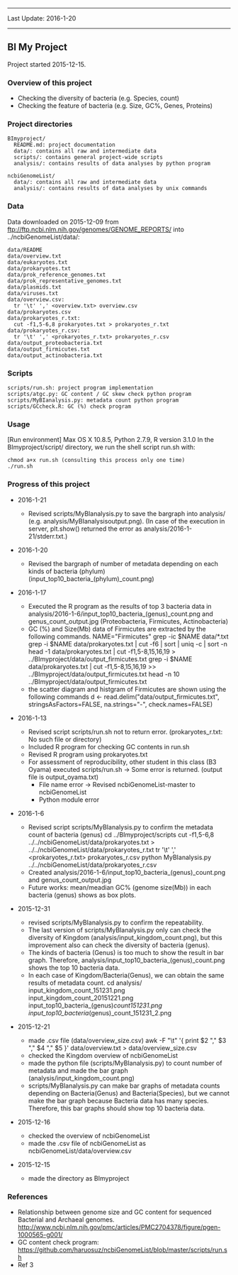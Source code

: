 -----------------------  

Last Update: 2016-1-20

-----------------------

## BI My Project

Project started 2015-12-15.

### Overview of this project

- Checking the diversity of bacteria (e.g. Species, count)
- Checking the feature of bacteria (e.g. Size, GC%, Genes, Proteins)

### Project directories

    BImyproject/
      README.md: project documentation
      data/: contains all raw and intermediate data
      scripts/: contains general project-wide scripts
      analysis/: contains results of data analyses by python program

    ncbiGenomeList/
      data/: contains all raw and intermediate data
      analysis/: contains results of data analyses by unix commands

### Data

Data downloaded on 2015-12-09 from ftp://ftp.ncbi.nlm.nih.gov/genomes/GENOME_REPORTS/ into ../ncbiGenomeList/data/:

    data/README
    data/overview.txt
    data/eukaryotes.txt
    data/prokaryotes.txt
    data/prok_reference_genomes.txt
    data/prok_representative_genomes.txt
    data/plasmids.txt
    data/viruses.txt
    data/overview.csv:
      tr '\t' ',' <overview.txt> overview.csv
    data/prokaryotes.csv
    data/prokaryotes_r.txt:
      cut -f1,5-6,8 prokaryotes.txt > prokaryotes_r.txt
    data/prokaryotes_r.csv:
      tr '\t' ',' <prokaryotes_r.txt> prokaryotes_r.csv
    data/output_proteobacteria.txt
    data/output_firmicutes.txt
    data/output_actinobacteria.txt

### Scripts

    scripts/run.sh: project program implementation
    scripts/atgc.py: GC content / GC skew check python program
    scripts/MyBIanalysis.py: metadata count python program
    scripts/GCcheck.R: GC (%) check program

### Usage
[Run environment] Max OS X 10.8.5, Python 2.7.9, R version 3.1.0
In the BImyproject/script/ directory, we run the shell script run.sh with:  

    chmod a+x run.sh (consulting this process only one time)
    ./run.sh

### Progress of this project
- 2016-1-21
  - Revised scripts/MyBIanalysis.py to save the bargraph into analysis/ (e.g. analysis/MyBIanalysisoutput.png). (In case of the execution in server, plt.show() returned the error as analysis/2016-1-21/stderr.txt.)
- 2016-1-20
  - Revised the bargraph of number of metadata depending on each kinds of bacteria (phylum) (input_top10_bacteria_(phylum)_count.png)
- 2016-1-17
  - Executed the R program as the results of top 3 bacteria data in analysis/2016-1-6/input_top10_bacteria_(genus)_count.png and genus_count_output.jpg (Proteobacteria, Firmicutes, Actinobacteria)
  - GC (%) and Size(Mb) data of Firmicutes are extracted by the following commands.
        NAME="Firmicutes"
        grep -ic $NAME data/*.txt
        grep -i $NAME data/prokaryotes.txt | cut -f6 | sort | uniq -c | sort -n
        head -1 data/prokaryotes.txt | cut -f1,5-8,15,16,19 > ../BImyproject/data/output_firmicutes.txt
        grep -i $NAME data/prokaryotes.txt | cut -f1,5-8,15,16,19 >> ../BImyproject/data/output_firmicutes.txt
        head -n 10 ../BImyproject/data/output_firmicutes.txt
  - the scatter diagram and histgram of Firmicutes are shown using the following commands
        d <- read.delim("data/output_firmicutes.txt", stringsAsFactors=FALSE, na.strings="-", check.names=FALSE)

- 2016-1-13
  - Revised script scripts/run.sh not to return error. (prokaryotes_r.txt: No such file or directory)
  - Included R program for checking GC contents in run.sh
  - Revised R program using prokaryotes.txt
  - For assessment of reproducibility, other student in this class (B3 Oyama) executed scripts/run.sh -> Some error is returned. (output file is output_oyama.txt)
    - File name error -> Revised ncbiGenomeList-master to ncbiGenomeList
    - Python module error

- 2016-1-6
  - Revised script scripts/MyBIanalysis.py to confirm the metadata count of bacteria (genus)
        cd ../BImyproject/scripts
        cut -f1,5-6,8 ../../ncbiGenomeList/data/prokaryotes.txt > ../../ncbiGenomeList/data/prokaryotes_r.txt
        tr '\t' ',' <prokaryotes_r.txt> prokaryotes_r.csv
        python MyBIanalysis.py ../../ncbiGenomeList/data/prokaryotes_r.csv
  - Created analysis/2016-1-6/input_top10_bacteria_(genus)_count.png and genus_count_output.jpg
  - Future works: mean/meadian GC% (genome size(Mb)) in each bacteria (genus) shows as box plots.


- 2015-12-31
  - revised scripts/MyBIanalysis.py to confirm the repeatability.
  - The last version of scripts/MyBIanalysis.py only can check the diversity of Kingdom (analysis/input_kingdom_count.png), but this improvement also can check the diversity of bacteria (genus).
  - The kinds of bacteria (Genus) is too much to show the result in bar graph. Therefore, analysis/input_top10_bacteria_(genus)_count.png shows the top 10 bacteria data.
  - In each case of Kingdom/Bacteria(Genus), we can obtain the same results of metadata count.
        cd analysis/
         input_kingdom_count_151231.png
         input_kingdom_count_20151221.png
         input_top10_bacteria_(genus)_count151231.png
         input_top10_bacteria_(genus)_count_151231_2.png

- 2015-12-21
  - made .csv file (data/overview_size.csv)
        awk -F "\t" '{ print $2 "," $3 "," $4 "," $5 }' data/overview.txt > data/overview_size.csv
  - checked the Kingdom overview of ncbiGenomeList
  - made the python file (scripts/MyBIanalysis.py) to count number of metadata and made the bar graph (analysis/input_kingdom_count.png)
  - scripts/MyBIanalysis.py can make bar graphs of metadata counts depending on  Bacteria(Genus) and Bacteria(Species), but we cannot make the bar graph because Bacteria data has many species. Therefore, this bar graphs should show top 10 bacteria data.

- 2015-12-16
  - checked the overview of ncbiGenomeList
  - made the .csv file of ncbiGenomeList as ncbiGenomeList/data/overview.csv

- 2015-12-15
  - made the directory as BImyproject

### References

- Relationship between genome size and GC content for sequenced Bacterial and Archaeal genomes. http://www.ncbi.nlm.nih.gov/pmc/articles/PMC2704378/figure/pgen-1000565-g001/
- GC content check program: https://github.com/haruosuz/ncbiGenomeList/blob/master/scripts/run.sh
- Ref 3
